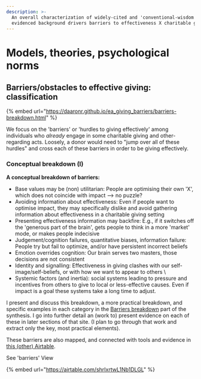 ```yaml
---
description: >-
  An overall characterization of widely-cited and 'conventional-wisdom'
  evidenced background drivers barriers to effectiveness X charitable giving
---
```


# Models, theories, psychological norms

## Barriers/obstacles to effective giving: classification

{% embed url="https://daaronr.github.io/ea_giving_barriers/barriers-breakdown.html" %}

We focus on the 'barriers' or 'hurdles to giving effectively' among individuals who _already_ engage in some charitable giving and other-regarding acts. Loosely, a donor would need to "jump over all of these hurdles" and cross each of these barriers in order to be giving effectively.

### Conceptual breakdown (I)

**A conceptual breakdown of barriers:**

* Base values may be (non) utilitarian: People are optimising their own 'X', which does not coincide with impact --> no puzzle?
* Avoiding information about effectiveness: Even if people want to optimise impact, they may specifically dislike and avoid gathering information about effectiveness in a charitable giving setting
* Presenting effectiveness information may backfire: E.g., if it switches off the 'generous part of the brain', gets people to think in a more 'market' mode, or makes people indecisive
* Judgement/cognition failures, quantitative biases, information failure: People try but fail to optimize, and/or have persistent incorrect beliefs
* Emotion overrides cognition: Our brain serves two masters, those decisions are not consistent
* Identity and signalling: Effectiveness in giving clashes with our self-image/self-beliefs, or with how we want to appear to others \\
* Systemic factors (and inertia): social systems leading to pressure and incentives from others to give to local or less-effective causes. Even if impact is a goal these systems take a long time to adjust.

I present and discuss this breakdown, a more practical breakdown, and specific examples in each category in the [Barriers breakdown](https://daaronr.github.io/ea_giving_barriers/barriers-breakdown.html#barriers-concept) part of the synthesis. I go into further detail an (work to) present evidence on each of these in later sections of that site. (I plan to go through that work and extract only the key, most practical elements).

These barriers are also mapped, and connected with tools and evidence in [this (other) Airtable](https://airtable.com/invite/l?inviteId=invfxhuOkmvi1DOKh\&inviteToken=cee3b07b80a8ec3d4a4ca146dfe5148cde17e637c156719822d8732fbff46e3c).

See 'barriers' View 

{% embed url="https://airtable.com/shrIxrtwL1Nb1DLGL" %}
